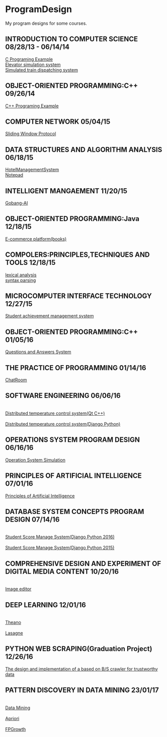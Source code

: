 # ProgramDesign
My program designs for some courses.

## INTRODUCTION TO COMPUTER SCIENCE 08/28/13 - 06/14/14
[C Programing Example](https://github.com/Mr-Phoebe/ProgramLanguage/tree/master/C%20Programing%20Example)  
[Elevator simulation system](https://github.com/Mr-Phoebe/ProgramDesign/tree/master/Elevator%20simulation%20system)  
[Simulated train dispatching system](https://github.com/Mr-Phoebe/ProgramDesign/tree/master/Simulated%20train%20dispatching%20system)  
## OBJECT-ORIENTED PROGRAMMING:C++ 09/26/14
[C++ Programing Example](https://github.com/Mr-Phoebe/ProgramLanguage/tree/master/C%2B%2B%20Programing%20Example)
## COMPUTER NETWORK 05/04/15
[Sliding Window Protocol](https://github.com/Mr-Phoebe/ProgramDesign/tree/master/Computer%20Network)
## DATA STRUCTURES AND ALGORITHM ANALYSIS 06/18/15
[HotelManagementSystem](https://github.com/Mr-Phoebe/ProgramDesign/tree/master/HotelManagementSystem)  
[Notepad](https://github.com/Mr-Phoebe/ProgramDesign/tree/master/Notepad)  
## INTELLIGENT MANGAEMENT 11/20/15
[Gobang-AI](https://github.com/Mr-Phoebe/ProgramDesign/tree/master/Intelligent%20management-gobang-AI)  
## OBJECT-ORIENTED PROGRAMMING:Java 12/18/15  
[E-commerce platform(books)](https://github.com/Mr-Phoebe/ProgramDesign/tree/master/E-commerce%20platform(books))  
## COMPOLERS:PRINCIPLES,TECHNIQUES AND TOOLS 12/18/15  
[lexical analysis](https://github.com/Mr-Phoebe/ProgramDesign/tree/master/Compilers%20Principles%20Techniques%20and%20Tools/lexical%20analysis)  
[syntax parsing](https://github.com/Mr-Phoebe/ProgramDesign/tree/master/Compilers%20Principles%20Techniques%20and%20Tools/syntax%20parsing)  
## MICROCOMPUTER INTERFACE TECHNOLOGY 12/27/15  
[Student achievement management system](https://github.com/Mr-Phoebe/ProgramDesign/tree/master/Student%20achievement%20management%20system)
## OBJECT-ORIENTED PROGRAMMING:C++ 01/05/16
[Questions and Answers System](https://github.com/Mr-Phoebe/ProgramDesign/tree/master/Question%26Answer2)
## THE PRACTICE OF PROGRAMMING 01/14/16
[ChatRoom](https://github.com/Mr-Phoebe/ProgramDesign/tree/master/ChatRoom)
## SOFTWARE ENGINEERING 06/06/16
<br>[Distributed temperature control system(Qt C++)](https://github.com/Mr-Phoebe/ProgramDesign/tree/master/Distributed%20temperature%20control%20system)</br>
<br>[Distributed temperature control system(Django Python)](https://github.com/Mr-Phoebe/AirSlave)</br>
## OPERATIONS SYSTEM PROGRAM DESIGN 06/16/16
[Operation System Simulation](https://github.com/Mr-Phoebe/ProgramDesign/tree/master/Operation%20System%20Simulation)
## PRINCIPLES OF ARTIFICIAL INTELLIGENCE 07/01/16
[Principles of Artificial Intelligence](https://github.com/Mr-Phoebe/ProgramDesign/tree/master/Principles%20of%20Artificial%20Intelligence)
## DATABASE SYSTEM CONCEPTS PROGRAM DESIGN 07/14/16
<br>[Student Score Manage System(Django Python 2016)](https://github.com/Mr-Phoebe/StuSys)</br>
<br>[Student Score Manage System(Django Python 2015)](https://github.com/Mr-Phoebe/StuGra)</br>
## COMPREHENSIVE DESIGN AND EXPERIMENT OF DIGITAL MEDIA CONTENT 10/20/16
<br>[Image editor](https://github.com/Mr-Phoebe/ProgramDesign/tree/master/Comprehensive%20Design%20and%20Experiment%20of%20Digital%20Media%20Content/edit_image)</br> 
## DEEP LEARNING 12/01/16
<br>[Theano](https://github.com/Mr-Phoebe/ProgramDesign/tree/master/Deep%20Learning/Theano)</br>
<br>[Lasagne](https://github.com/Mr-Phoebe/ProgramDesign/tree/master/Deep%20Learning/Lasagne)</br>
## PYTHON WEB SCRAPING(Graduation Project) 12/26/16
[The design and implementation of a based on B/S crawler for trustworthy data](https://github.com/Mr-Phoebe/ProgramDesign/tree/master/Python%20Web%20Scraping)
## PATTERN DISCOVERY IN DATA MINING 23/01/17
<br>[Data Mining](https://github.com/Mr-Phoebe/ProgramDesign/tree/master/Pattern%20Discovery%20in%20Data%20Mining)</br>
<br>[Apriori](https://github.com/Mr-Phoebe/ProgramDesign/tree/master/Pattern%20Discovery%20in%20Data%20Mining/Apriori)</br>
<br>[FPGrowth](https://github.com/Mr-Phoebe/ProgramDesign/tree/master/Pattern%20Discovery%20in%20Data%20Mining/FPGrowth)</br>
